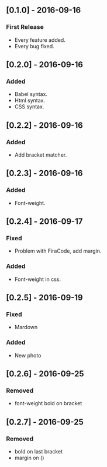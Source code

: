 ## [0.1.0] - 2016-09-16
### First Release
- Every feature added.
- Every bug fixed.

## [0.2.0] - 2016-09-16
### Added
- Babel syntax.
- Html syntax.
- CSS syntax.

## [0.2.2] - 2016-09-16
### Added
- Add bracket matcher.

## [0.2.3] - 2016-09-16
### Added
- Font-weight.

## [0.2.4] - 2016-09-17
### Fixed
- Problem with FiraCode, add margin.

### Added
- Font-weight in css.

## [0.2.5] - 2016-09-19
### Fixed
- Mardown

### Added
- New photo

## [0.2.6] - 2016-09-25
### Removed
- font-weight bold on bracket

## [0.2.7] - 2016-09-25
### Removed
- bold on last bracket
- margin on ()
